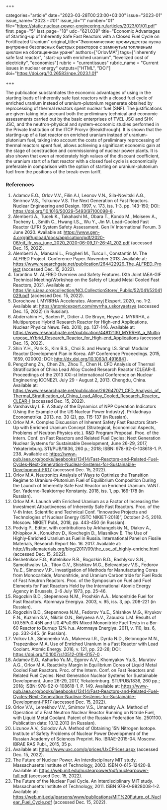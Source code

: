 +++

categories="article"
date="2023-03-28T00:23:00+03:00"
issue="2023-01"
issue_name="2023 - #01"
issue_id="1"
number="01"
file="https://static.nuclear-power-engineering.ru/articles/2023/01/01.pdf"
first_page="5"
last_page="18"
udc="621.039"
title="Economic Advantages of Starting-up of Inherently Safe Fast Reactors with a Closed Fuel Cycle on Fortificated Uranium"
original_title="Экономические преимущества пуска внутренне безопасных быстрых реакторов с замкнутым топливным циклом на обогащенном уране"
authors=["OrlovMA"]
tags=["inherently safe fast reactor", "start-up with enriched uranium", "levelized cost of electricity", "economics"]
rubric = "currentissues"
rubric_name = "Current issues in nuclear energy"
outputs=["HTML", "DOI"]
doi="https://doi.org/10.26583/npe.2023.1.01"

+++

The publication substantiates the economic advantages of using in the starting loads of inherently safe fast reactors with a closed fuel cycle of enriched uranium instead of uranium-plutonium regenerate obtained by reprocessing of thermal reactors spent nuclear fuel (SNF). The justifications are given taking into account both the preliminary technical and economic assessments carried out by the basic enterprises of TVEL JSC and SHK JSC, and the neutron-physical and system-economic studies performed in the Private Institution of the ITCP Proryv (Breakthrough). It is shown that the starting-up of a fast reactor on enriched uranium instead of uranium-plutonium fuel, taking into account the costs of preliminary reprocessing of thermal reactors spent fuel, allows achieving a significant economic gain at the stage of construction and commissioning of nuclear power plants. It is also shown that even at moderately high values of the discount coefficient, the uranium start of a fast reactor with a closed fuel cycle is economically preferable in comparison with the option of starting on uranium-plutonium fuel from the positions of the break-even tariff.

### References

1. Adamov E.O., Orlov V.V., Filin A.I, Leonov V.N., Sila-Novitski A.G., Smirnov V.S., Tsikunov V.S. The Next Generation of Fast Reactors. Nuclear Engineering and Design. 1997, v. 173, iss. 1-3, pp. 143-150; DOI: https://doi.org/10.1016/S0029-5493(97)00098-8 .
2. Alemberti A., Tucek K., Takahashi M., Obara T., Kondo M., Moiseev A., Tocheny L., Smith C., Hwang I.S.,, Wu Y., Jin M. Lead-Cooled Fast Reactor (LFR) System Safety Assessment. Gen IV International Forum. 3 June 2020. Available at: https://www.gen-4.org/gif/upload/docs/application/pdf/2020-06/gif_lfr_ssa_june_2020_2020-06-09_17-26-41_202.pdf (accessed Dec. 15, 2022).
3. Alemberti A., Mansani L., Frogheri M., Turcu I., Constantin M. The ALFRED Project. Conference Paper. November 2013. Available at: https://www.researchgate.net/publication/264422929_The_ALFRED_Project (accessed Dec. 15, 2022).
4. Tarantino M. ALFRED Overview and Safety Features. IXth Joint IAEA-GIF Technical Meeting/Workshop on the Safety of Liquid Metal Cooled Fast Reactors, 2021. Available at: https://inis.iaea.org/collection/NCLCollectionStore/_Public/52/041/52041029.pdf (accessed Dec. 15, 2022).
5. Dorochova I. MYRRHA Accelerates. Atomnyj Ekspert. 2020, no. 1-2. Available at: https://atomicexpert.com/myrrha_uskoryaetsya (accessed Dec. 15, 2022) (in Russian).
6. Abderrahim H., Baeten P., Didier J. De Bruyn, Heyse J. MYRRHA, a Multipurpose Hybrid Research Reactor for High-end Applications. Nuclear Physics News. Feb. 2010, pp. 137-146. Available at: https://www.researchgate.net/publication/44812130_MYRRHA_a_Multipurpose_hYbrid_Research_Reactor_for_High-end_Applications (accessed Dec. 15, 2022).
7. Shin Y.H., Park S., Kim B.S., Choi S. and Hwang I.S. Small Modular Reactor Development Plan in Korea. AIP Conference Proceedings. 2015, 1659, 020002; DOI: http://dx.doi.org/10.1063/1.4916841 .
8. Pengcheng Zh., Chen Zh., Zhou T., Chen H. CFD Analysis of Thermal Stratification of China Lead Alloy Cooled Research Reactor (CLEAR-I). Proceedings of the 2013 XXI-st International Conference on Nuclear Engineering ICONE21. July 29 - August 2, 2013. Chengdu, China. Available at: https://www.researchgate.net/publication/262647071_CFD_Analysis_of_Thermal_Stratification_of_China_Lead_Alloy_Cooled_Research_Reactor_CLEAR-I (accessed Dec. 15, 2022).
9. Varshavsky L.E. A Study of the Dynamics of NPP Operation Indicators (Using the Example of the US Nuclear Power Industry). Prikladnaya Econometrika. 2013. no. 30 (2), pp. 115-137 (in Russian).
10. Orlov M.A. Complex Discussion of Inherent Safety Fast Reactors Start-Up with Enriched Uranium Concept (Strategical, Economical Aspects, Problems of Neutron Physics etc.). R&D Program Proposal. Proc. of the Intern. Conf. on Fast Reactors and Related Fuel Cycles: Next Generation Nuclear Systems for Sustainable Development, June 26-29, 2017, Yekaterinburg. STI/PUB/1836, 260 p.; 2018; ISBN: 978-92-0-108618-1. P. 238. Available at: https://www-pub.iaea.org/books/iaeabooks/13414/Fast-Reactors-and-Related-Fuel-Cycles-Next-Generation-Nuclear-Systems-for-Sustainable-Development-FR17 (accessed Dec. 15, 2022).
11. Orlov M.A. Neutronics Analysis of Ways to Optimize the Transition Regime to Uranium-Plutonium Fuel of Equilibrium Composition During the Launch of Inherently Safe Fast Reactor on Enriched Uranium. VANT. Ser. Yaderno-Reaktornye Konstanty. 2018, iss. 1, pp. 169-178 (in Russian).
12. Orlov M.A. Launch with Enriched Uranium as a Factor of Increasing the Investment Attractiveness of Inherently Safe Fast Reactors. Proc. of the V-th Inter. Scientific and Technical Conf. “Innovative Projects and Technologies of Nuclear Energy (ISTC NIKIET-2018)”, October 2-5, 2018. Moscow. NIKIET Publ., 2018, pp. 443-450 (in Russian).
13. Podvig P., Editor, with contributions by Arkhangelskiy N., Diakov A., Khlopkov A., Konukhov D., Kovchegin D., Miasnikov E. The Use of Highly-Enriched Uranium as Fuel in Russia. International Panel on Fissile Materials, Research Report No. 16. 2017. Available at: http://fissilematerials.org/blog/2017/09/the_use_of_highly-enriche.html (accessed Dec. 15, 2022).
14. Reshetnikov F.G., Kotelnikov R.B., Rogozkin B.D., Bashlykov S.N., Samokhvalov I.A., Titov G.V., Shishkov M.G., Belevantsev V.S., Fedorov Yu.E., Simonov V.P.. Investigation of Methods for Manufacturing Cores from Monocarbide, Mononitride, and Uranium Carbonitride for Fuel Rods of Fast Neutron Reactors. Proc. of the Symposium on Fuel and Fuel Elements for Fast Reactors Held by the International Atomic Energy Agency in Brussels, 2-6 July 1973, pp. 25-46.
15. Rogozkin B.D., Stepennova N.M., Proshkin A.A.. Mononitride Fuel for Fast Reactors. Atomnaya Energiya. 2003, v. 95, iss. 3, pp. 208-221 (in Russian).
16. Rogozkin B.D., Stepennova N.M., Fedorov Yu.E., Shishkov M.G., Kryukov F.N., Kuzmin S.V., Nikitin O.N., Belyaeva A.V., Zabudko L.M. Results of U0.55Pu0.45N and U0.4Pu0.6N Mixed Mononitride Fuel Tests in a Bor-60 Reactor to Burnup 12% h.a. Atomnaya Energiya. 2011, v. 110, iss. 6, pp. 332-345. (in Russian).
17. Volkov I.A., Simonenko V.A., Makeeva I.R., Dyrda N.D., Belonogov M.N., Trapeznikov M.A. Use of Enriched Uranium in a Fast Reactor with Lead Coolant. Atomic Energy. 2016, v. 121, pp. 22-28; DOI: https://doi.org/10.1007/s10512-016-0157-0 .
18. Adamov E.O., Ashurko Yu.M., Egorov A.V., Khomyakov Yu.S., Muratov A.G., Orlov M.A. Reactivity Margin in Equilibrium Cores of Liquid Metal Cooled Fast Reactors. Proc. of the Intern. Conf. on Fast Reactors and Related Fuel Cycles: Next Generation Nuclear Systems for Sustainable Development, June 26-29, 2017, Yekaterinburg. STI/PUB/1836, 260 pp.; 2018; ISBN: 978-92-0-108618-1. P. 149. Available at: https://www-pub.iaea.org/books/iaeabooks/13414/Fast-Reactors-and-Related-Fuel-Cycles-Next-Generation-Nuclear-Systems-for-Sustainable-Development-FR17 (accessed Dec. 15, 2022).
19. Orlov V.V., Lemekhov V.V., Smirnov V.S., Umansky A.A. Method of Operation of a Fast Neutron Nuclear Reactor Running on Nitride Fuel, with Liquid Metal Coolant. Patent of the Russian Federation No. 2501100. Publication date: 10.12.2013 (in Russian).
20. Lizunov A.V., Solodov A.A. Method of Obtaining 15N Nitrogen Isotope. Institute of Safety Problems of Nuclear Power Development of the Russian Academy of Sciences Preprint. No. IBRAE-2015-04. Moscow. IBRAE RAS Publ., 2015, 35 p.
21. Available at: https://www.uxc.com/p/prices/UxCPrices.aspx (accessed Dec. 15, 2022).
22. The Future of Nuclear Power. An Interdisciplinary MIT study. Massachusetts Institute of Technology, 2003. ISBN 0-615-12420-8. Available at: https://web.mit.edu/nuclearpower/pdf/nuclearpower-full.pdf (accessed Dec. 15, 2022).
23. The Future of the Nuclear Fuel Cycle. An Interdisciplinary MIT study. Massachusetts Institute of Technology, 2011. ISBN 978-0-9828008-1-2. Available at: https://web.mit.edu/jparsons/www/publications/MIT%20Future_of_Nuclear_Fuel_Cycle.pdf (accessed Dec. 15, 2022).